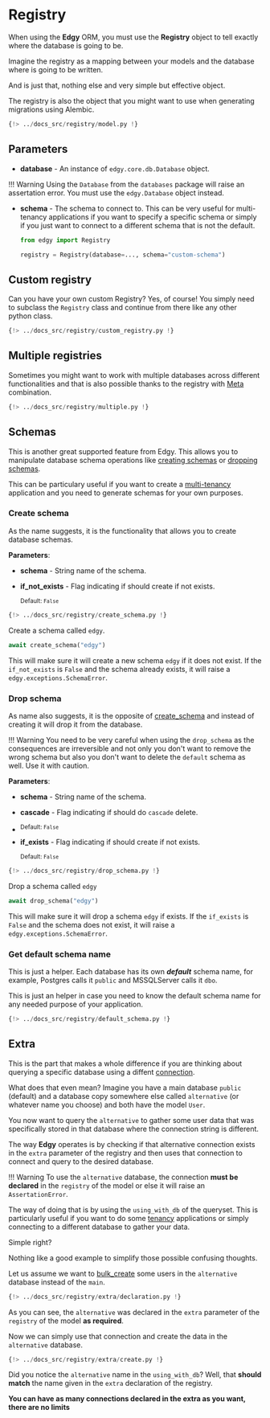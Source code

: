 # Registry

When using the **Edgy** ORM, you must use the **Registry** object to tell exactly where the
database is going to be.

Imagine the registry as a mapping between your models and the database where is going to be written.

And is just that, nothing else and very simple but effective object.

The registry is also the object that you might want to use when generating migrations using
Alembic.

```python hl_lines="19"
{!> ../docs_src/registry/model.py !}
```

## Parameters

* **database** - An instance of `edgy.core.db.Database` object.

!!! Warning
    Using the `Database` from the `databases` package will raise an assertation error. You must
    use the `edgy.Database` object instead.

* **schema** - The schema to connect to. This can be very useful for multi-tenancy applications if
you want to specify a specific schema or simply if you just want to connect to a different schema
that is not the default.

    ```python
    from edgy import Registry

    registry = Registry(database=..., schema="custom-schema")
    ```

## Custom registry

Can you have your own custom Registry? Yes, of course! You simply need to subclass the `Registry`
class and continue from there like any other python class.

```python hl_lines="15 29"
{!> ../docs_src/registry/custom_registry.py !}
```

## Multiple registries

Sometimes you might want to work with multiple databases across different functionalities and
that is also possible thanks to the registry with [Meta](./models.md#the-meta-class) combination.

```python hl_lines="26 33"
{!> ../docs_src/registry/multiple.py !}
```

## Schemas

This is another great supported feature from Edgy. This allows you to manipulate database schema
operations like [creating schemas](#create-schema) or [dropping schemas](#drop-schema).

This can be particulary useful if you want to create a [multi-tenancy](./tenancy/edgy.md) application
and you need to generate schemas for your own purposes.

### Create schema

As the name suggests, it is the functionality that allows you to create database schemas.

**Parameters**:

* **schema** - String name of the schema.
* **if_not_exists** - Flag indicating if should create if not exists.

    <sup>Default: `False`</sup>

```python hl_lines="11"
{!> ../docs_src/registry/create_schema.py !}
```

Create a schema called `edgy`.

```python
await create_schema("edgy")
```

This will make sure it will create a new schema `edgy` if it does not exist. If the `if_not_exists`
is `False` and the schema already exists, it will raise a `edgy.exceptions.SchemaError`.

### Drop schema

As name also suggests, it is the opposite of [create_schema](#create-schema) and instead of creating
it will drop it from the database.

!!! Warning
    You need to be very careful when using the `drop_schema` as the consequences are irreversible
    and not only you don't want to remove the wrong schema but also you don't want to delete the
    `default` schema as well. Use it with caution.

**Parameters**:

* **schema** - String name of the schema.
* **cascade** - Flag indicating if should do `cascade` delete.
*
    <sup>Default: `False`</sup>

* **if_exists** - Flag indicating if should create if not exists.

    <sup>Default: `False`</sup>

```python hl_lines="11"
{!> ../docs_src/registry/drop_schema.py !}
```

Drop a schema called `edgy`

```python
await drop_schema("edgy")
```

This will make sure it will drop a schema `edgy` if exists. If the `if_exists`
is `False` and the schema does not exist, it will raise a `edgy.exceptions.SchemaError`.

### Get default schema name

This is just a helper. Each database has its own ***default*** schema name, for example,
Postgres calls it `public` and MSSQLServer calls it `dbo`.

This is just an helper in case you need to know the default schema name for any needed purpose of
your application.

```python hl_lines="11"
{!> ../docs_src/registry/default_schema.py !}
```

## Extra

This is the part that makes a whole difference if you are thinking about querying a specific
database using a diffent [connection](./connection.md).

What does that even mean? Imagine you have a main database `public` (default) and a database copy somewhere
else called `alternative` (or whatever name you choose) and both have the model `User`.

You now want to query the `alternative` to gather some user data that was specifically stored
in that database where the connection string is different.

The way **Edgy** operates is by checking if that alternative connection exists in the `extra`
parameter of the registry and then uses that connection to connect and query to the desired database.

!!! Warning
    To use the `alternative` database, the connection **must be declared** in the `registry` of the
    model or else it will raise an `AssertationError`.

The way of doing that is by using the `using_with_db` of the queryset. This is particularly useful
if you want to do some [tenancy](./tenancy/edgy.md#using-with-database) applications or simply
connecting to a different database to gather your data.

Simple right?

Nothing like a good example to simplify those possible confusing thoughts.

Let us assume we want to [bulk_create](./queries/queries.md#bulk-create) some users in the
`alternative` database instead of the `main`.

```python hl_lines="6-7"
{!> ../docs_src/registry/extra/declaration.py !}
```

As you can see, the `alternative` was declared in the `extra` parameter of the `registry` of the
model **as required**.

Now we can simply use that connection and create the data in the `alternative` database.

```python hl_lines="23"
{!> ../docs_src/registry/extra/create.py !}
```

Did you notice the `alternative` name in the `using_with_db`? Well, that **should match** the name
given in the `extra` declaration of the registry.

**You can have as many connections declared in the extra as you want, there are no limits**
